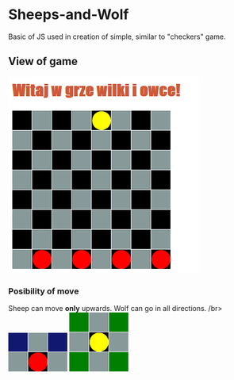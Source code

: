 # Sheeps-and-Wolf
Basic of JS  used in creation of simple, similar to "checkers" game.
## View of game
![View of game](https://github.com/Pablo1644/Sheeps-and-Wolf/blob/main/wilkiOwce.png)

### Posibility of move
Sheep can move <b>only</b> upwards. Wolf can go in all directions. /br>
![View of game](https://github.com/Pablo1644/Sheeps-and-Wolf/blob/main/moveOfSheep.png)
![View of game](https://github.com/Pablo1644/Sheeps-and-Wolf/blob/main/moveOfWolf.png)
